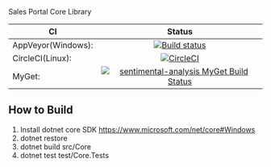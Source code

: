 Sales Portal Core Library

|    CI    |      Status   |
|----------|:-------------:|
| AppVeyor(Windows): | [![Build status](https://ci.appveyor.com/api/projects/status/4qlnc6et6o03h128?svg=true)](https://ci.appveyor.com/project/dominikus1993/core-4k299) |
| CircleCI(Linux): | [![CircleCI](https://circleci.com/gh/Sentimental-Analysis/Core.svg?style=svg)](https://circleci.com/gh/Sentimental-Analysis/Core) |
| MyGet: | [![sentimental-analysis MyGet Build Status](https://www.myget.org/BuildSource/Badge/sentimental-analysis?identifier=4ebac062-0d30-4112-bb61-4826b1056882)](https://www.myget.org/) |
## How to Build
1. Install dotnet core SDK https://www.microsoft.com/net/core#Windows
2. dotnet restore 
3. dotnet build src/Core
4. dotnet test test/Core.Tests